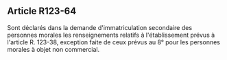 Article R123-64
----
Sont déclarés dans la demande d'immatriculation secondaire des personnes morales
les renseignements relatifs à l'établissement prévus à l'article R. 123-38,
exception faite de ceux prévus au 8° pour les personnes morales à objet non
commercial.
